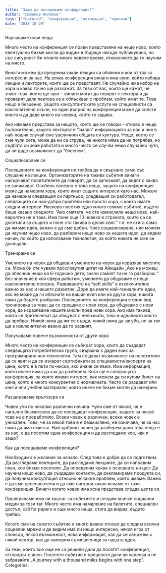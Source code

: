 ```yaml
---
title: "Защо да посещаваме конференции?"
author: "Любомир Филипов"
tags: ["featured", "конференции", "мотивация", "причини"]
date: "2018-10-29"
---
```


Научаваме нови неща

Много често на конференция се прави представяне на нещо ново, което евентуално бихме могли да видим в бъдеще някъде публикувано, но със сигурност би отнело много повече време, откоколкото да го научим на място.

Винаги можем да преценим какви лекции са обявени и кои от тях са интересни за нас. На всяка конференция винаги има екип, който избира лекции и лекторите, които ще се представят. Не случайно има избор на хора и какво точно ще разкажат. За тези от вас, които ще кажат, че знаят това, което ще чуят – винаги могат да говорят с лектора и да проверят дали лектора се е сблъсквал с проблем, който имат те. Това нещо е безценно, защото консултантските услуги на специалисти са изключително скъпи, но един въпрос на конференция може да спести много и да даде много на човека, който го задава.

Ако нямаме представа за нещото, което ще се говори – отново е нещо положително, защото лекторът е “смлял” информацията за нас и ние в най-лошия случай сме увеличили общата си култура. Нещо, което се сме чули сега, може да ни се струва, че никога няма да ни потрябва, но съдбата си знае работата и много често се случва нещо случайно чуто, да ни даде възможност да “блеснем”.

Социализираме се

Посещението на конференция не трябва да е свързано само със слушане на лекции. Организаторите на такива събития винаги насърчават посетителите да говорят, да се запознаят, да видят с какво се занимават. Особено полезно е това нещо, защото на конференция може да намерим хора, които имат същите интереси като нас. Можем да намерим следващия си партньор, следващия си работодател, следващите си най-добри приятели или просто хора, с които имате сходни интереси. Наскоро посетих едно много голямо събитие, където беше казано следното:  “Ако смятате, че сте измислили нещо ново, най-вероятно не е така. Има поне още 10 човека в страната, които са се досетили за същото и поне сто такива в целия свят.” т.е. не стига само да имаме идея, важно е да сме добри. Чрез социализиране, ние можем да научим нещо ново, да разберем нещо ново за нашата идея, да видим начин, по който да използваме технология, за който никога не сме се досещали.

Тренираме се

Умението на човек да общува и умението на човек да изразява мислите си. Може би сте чували прословутия цитат на Айнщайн „Ако не можеш да обясниш нещо на 6-годишно дете, значи самият ти не го разбираш.“ Без значение в коя сфера работим, умението да общуваме е нещо изключително полезно. Развиването на “soft skills” е изключително важно за нас и нашето развитие. Дори да имате най-гениалните идеи, ако не може да ги обясните на вашия екип или на други хора, никога няма да бъдете разбрани. Посещението на конференции е един вид тренировка за това: да се срещаме с нови хора, да общуваме с нови хора, да изразяваме нашите мисли пред нови хора. Ако има такива, които се притесняват да общуват с непознати, това е идеалното място да пробват. Никой няма да им се сърди, никой няма да загуби, но за тях ще е изключително важно да го развият.

Получаваме повече възможности от други хора

Много често на конференции се събират хора, които да създадат следващата потребителска група, свързана с даден език за програмиране или технология. Там се дават възможност на посетители да се явят и да си изкарат сертификати за специалисти/експерти на цена, която е в пъти по-ниска, ако иначе се явим. Има информация, която иначе няма да как да разберем. Кога ще е следващата конференция, за която имаме интерес, как можем да си купим билет на цена, която е много конкурентна с нормалната. Често се раздават или книги или учебни материали, които иначе не бихме могли да намерим.

Разшираваме кръгозора си

Човек учи по няколко различни начина. Чули сме от някой, че е напълно безмислено да се посещават конференции, защото за някой това не е проработило. Всеки човек е различен, всеки човек е уникален. Това, че за някой това е е безмислено, не означава, че за нас няма да има смисъл. Най-добрият начин да разберем дали това нещо е за нас, е да посетим една конференция и да разгледаме кое, как и защо?

Как да посещаваме конференция?

Необходимо е желание за начало. След това е добре да се подготвим. Да разгледаме лекторите, да разгледаме лекциите, да си направим план, кое бихме посетили. Да определим каква е основната ни цел: Да научим нещо ново, да създадем контакти, да рекламираме продукта си, да получим консултация относно някакъв проблем, който имаме. Важно е да сме целенасочени и да сме сигурни какво искаме от тази конференция. Винаги когато човек има ясна представа следва целта си.

Проверяваме има ли хаштаг за събитието и следим всички социални медии за този таг. Много често има намаление на билетите, специален достъп, call for papers и още много неща, стига да видим, където трябва.

Когато сме на самото събитие е много важно отново да следим всички социални мрежи и да видим има ли нещо интересно, някоя игра от спонсор, някоя възможност, нова информация, как да се свържем с някой лектор, как да намерим съмишленици за нашата идея.

За тези, които все още не са решили дали да посетят конференция, отговорът е ясен. Посетете събитие и преценете дали ви харесва и не забравяйте „А journey with a thousand miles begins with one step“.
Categories: 